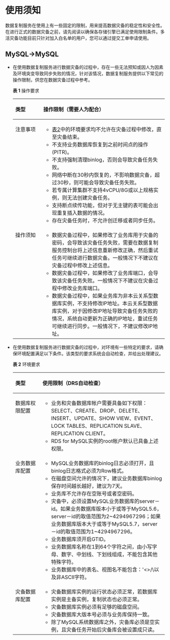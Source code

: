# 使用须知<a name="drs_02_0024"></a>

数据复制服务在使用上有一些固定的限制，用来提高数据灾备的稳定性和安全性。在进行正式的数据灾备之前，请先阅读以确保各存储引擎已满足使用限制条件。多活灾备功能目前只针对加入白名单的用户，您可以通过提交工单申请使用。

## MySQL-\>MySQL<a name="section1763851924716"></a>

-   在使用数据复制服务进行数据灾备的过程中，存在一些无法预知或因人为因素及环境突变导致同步失败的情况，针对该情况，数据复制服务提供以下常见的操作限制，供您在数据灾备过程中参考。

    **表 1**  操作要求

    <a name="table18746135343519"></a>
    <table><thead align="left"><tr id="row874655373517"><th class="cellrowborder" valign="top" width="18.44%" id="mcps1.2.3.1.1"><p id="p67411718194413"><a name="p67411718194413"></a><a name="p67411718194413"></a><strong id="b57415187448"><a name="b57415187448"></a><a name="b57415187448"></a>类型</strong></p>
    </th>
    <th class="cellrowborder" valign="top" width="81.56%" id="mcps1.2.3.1.2"><p id="p10742141824414"><a name="p10742141824414"></a><a name="p10742141824414"></a><strong id="b027216132434"><a name="b027216132434"></a><a name="b027216132434"></a>操作限制</strong>（需要人为配合）</p>
    </th>
    </tr>
    </thead>
    <tbody><tr id="row174615535351"><td class="cellrowborder" valign="top" width="18.44%" headers="mcps1.2.3.1.1 "><p id="p847934631013"><a name="p847934631013"></a><a name="p847934631013"></a>注意事项</p>
    </td>
    <td class="cellrowborder" valign="top" width="81.56%" headers="mcps1.2.3.1.2 "><a name="ul177271123171519"></a><a name="ul177271123171519"></a><ul id="ul177271123171519"><li><a href="#table166556512414">表2</a>中的环境要求均不允许在灾备过程中修改，直至灾备结束。</li><li>不支持业务数据库恢复到之前时间点的操作(PITR)。</li><li>不支持强制清理binlog，否则会导致灾备任务失败。</li><li>网络中断在30秒内恢复的，不影响数据灾备，超过30秒，则可能会导致灾备任务失败。</li><li>若专属计算集群不支持4vCPU/8G或以上规格实例，则无法创建灾备任务。</li><li>支持断点续传功能，但对于无主键的表可能会出现重复插入数据的情况。</li><li>存在灾备任务时，不允许创迁移或者同步任务。</li></ul>
    </td>
    </tr>
    <tr id="row163884215612"><td class="cellrowborder" valign="top" width="18.44%" headers="mcps1.2.3.1.1 "><p id="p19638242462"><a name="p19638242462"></a><a name="p19638242462"></a>操作须知</p>
    </td>
    <td class="cellrowborder" valign="top" width="81.56%" headers="mcps1.2.3.1.2 "><a name="ul1729763713"></a><a name="ul1729763713"></a><ul id="ul1729763713"><li>数据灾备过程中，如果修改了业务库用于灾备的密码，会导致该灾备任务失败，需要在数据复制服务控制台将上述信息重新修改正确，然后重试任务可继续进行数据灾备。一般情况下不建议在灾备过程中修改上述信息。</li><li>数据灾备过程中，如果修改了业务库端口，会导致该灾备任务失败。一般情况下不建议在灾备过程中修改业务库端口。</li><li>数据灾备过程中，如果业务库为非本云关系型数据库实例，不支持修改IP地址。本云关系型数据库实例，对于因修改IP地址导致灾备任务失败的情况，系统自动更新为正确的IP地址，重试任务可继续进行同步。一般情况下，不建议修改IP地址。</li></ul>
    </td>
    </tr>
    </tbody>
    </table>

-   在使用数据复制服务进行数据灾备的过程中，对环境有一些特定的要求，请确保环境配置满足以下条件。该类型的要求系统会自动检查，并给出处理建议。

    **表 2**  环境要求

    <a name="table166556512414"></a>
    <table><thead align="left"><tr id="row1965565116418"><th class="cellrowborder" valign="top" width="17.89%" id="mcps1.2.3.1.1"><p id="p15261811057"><a name="p15261811057"></a><a name="p15261811057"></a><strong id="b1626311859"><a name="b1626311859"></a><a name="b1626311859"></a>类型</strong></p>
    </th>
    <th class="cellrowborder" valign="top" width="82.11%" id="mcps1.2.3.1.2"><p id="p526511517"><a name="p526511517"></a><a name="p526511517"></a><strong id="b16261816515"><a name="b16261816515"></a><a name="b16261816515"></a>使用限制</strong>（DRS自动检查）</p>
    </th>
    </tr>
    </thead>
    <tbody><tr id="row196551511040"><td class="cellrowborder" valign="top" width="17.89%" headers="mcps1.2.3.1.1 "><p id="p142610114510"><a name="p142610114510"></a><a name="p142610114510"></a>数据库权限配置</p>
    </td>
    <td class="cellrowborder" valign="top" width="82.11%" headers="mcps1.2.3.1.2 "><a name="ul326311452"></a><a name="ul326311452"></a><ul id="ul326311452"><li>业务和灾备数据库帐户需要具备如下权限：SELECT、CREATE、DROP、DELETE、INSERT、UPDATE、SHOW VIEW、EVENT、LOCK TABLES、REPLICATION SLAVE、REPLICATION CLIENT。</li><li>RDS for MySQL实例的root帐户默认已具备上述权限。</li></ul>
    </td>
    </tr>
    <tr id="row86558511644"><td class="cellrowborder" valign="top" width="17.89%" headers="mcps1.2.3.1.1 "><p id="p7264112518"><a name="p7264112518"></a><a name="p7264112518"></a>业务数据库配置</p>
    </td>
    <td class="cellrowborder" valign="top" width="82.11%" headers="mcps1.2.3.1.2 "><a name="ul1726615519"></a><a name="ul1726615519"></a><ul id="ul1726615519"><li>MySQL业务数据库的binlog日志必须打开，且binlog日志格式必须为Row格式。</li><li>在磁盘空间允许的情况下，建议业务数据库binlog保存时间越长越好，建议为7天。</li><li>业务库不允许存在空账号或者空密码。</li><li>灾备中，必须设置MySQL业务数据库的server－id。如果业务数据库版本小于或等于MySQL5.6，server－id的取值范围为2~4294967296；如果业务数据库版本大于或等于MySQL5.7，server－id的取值范围为1~4294967296。</li><li>业务数据库须开启GTID。</li><li>业务数据库名称在1到64个字符之间，由小写字母、数字、中划线、下划线组成，不能包含其他特殊字符。</li><li>业务数据库中的表名、视图名不能包含：'&lt;&gt;/\以及非ASCII字符。</li></ul>
    </td>
    </tr>
    <tr id="row1765516511144"><td class="cellrowborder" valign="top" width="17.89%" headers="mcps1.2.3.1.1 "><p id="p227711759"><a name="p227711759"></a><a name="p227711759"></a>灾备数据库配置</p>
    </td>
    <td class="cellrowborder" valign="top" width="82.11%" headers="mcps1.2.3.1.2 "><a name="ul527411959"></a><a name="ul527411959"></a><ul id="ul527411959"><li>灾备数据库实例的运行状态必须正常，若数据库实例是主备实例，复制状态也必须正常。</li><li>灾备数据库实例必须有足够的磁盘空间。</li><li>灾备数据库大版本号必须与业务库保持一致。</li><li>除了MySQL系统数据库之外，灾备库必须是空实例，且灾备任务开始后灾备库会被设置成只读。</li></ul>
    </td>
    </tr>
    </tbody>
    </table>


